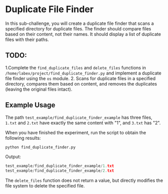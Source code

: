 # Duplicate File Finder

In this sub-challenge, you will create a duplicate file finder that scans a specified directory for duplicate files. The finder should compare files based on their content, not their names. It should display a list of duplicate files with their paths.

## TODO:

1.Complete the `find_duplicate_files` and `delete_files` functions in `/home/labex/project/find_duplicate_finder.py` and implement a duplicate file finder using the `os` module. 2. Scans for duplicate files in a specified directory, compares them based on content, and removes the duplicates (leaving the original files intact).

## Example Usage

The path `test_example/find_duplicate_finder_example` has three files, `1.txt` and `2.txt` have exactly the same content with "1", and `3.txt` has "2".

When you have finished the experiment, run the script to obtain the following results:

```python
python find_duplicate_finder.py
```

Output:

```python
test_example/find_duplicate_finder_example/1.txt
test_example/find_duplicate_finder_example/2.txt
```

The `delete_files` function does not return a value, but directly modifies the file system to delete the specified file.
